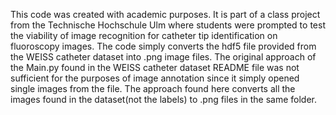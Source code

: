 This code was created with academic purposes.
It is part of a class project from the Technische Hochschule Ulm where students were prompted to test the viability of image recognition for catheter tip identification on fluoroscopy images.
The code simply converts the hdf5 file provided from the WEISS catheter dataset into .png image files.
The original approach of the Main.py found in the WEISS catheter dataset README file was not sufficient for the purposes of image annotation since it simply opened single images from the file.
The approach found here converts all the images found in the dataset(not the labels) to .png files in the same folder.
